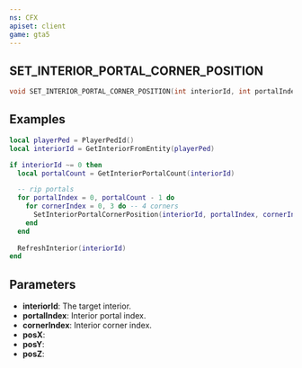 ```yaml
---
ns: CFX
apiset: client
game: gta5
---
```

## SET_INTERIOR_PORTAL_CORNER_POSITION

```c
void SET_INTERIOR_PORTAL_CORNER_POSITION(int interiorId, int portalIndex, int cornerIndex, float posX, float posY, float posZ);
```

## Examples

```lua
local playerPed = PlayerPedId()
local interiorId = GetInteriorFromEntity(playerPed)

if interiorId ~= 0 then
  local portalCount = GetInteriorPortalCount(interiorId)

  -- rip portals
  for portalIndex = 0, portalCount - 1 do
    for cornerIndex = 0, 3 do -- 4 corners
      SetInteriorPortalCornerPosition(interiorId, portalIndex, cornerIndex, 0.0, 0.0, 0.0)
    end
  end
  
  RefreshInterior(interiorId)
end
```

## Parameters
* **interiorId**: The target interior.
* **portalIndex**: Interior portal index.
* **cornerIndex**: Interior corner index.
* **posX**:
* **posY**:
* **posZ**:
